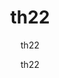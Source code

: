 ---
  audience: "high_school"
  author: "th22"
  description: "th22"
  difficulty: "beginner"
  date_posted: "2020-06-15"
  osm_username: "th22"
  filename: "1592226051253-sample_doc1.pdf"
  group: ""
  layout: "project"
  preparation_time: "two_to_four_hours"
  project_time: "two_to_four_hours"
  subtitle: "th22"
  thumbnail: "1592226044468-mapgive_cake.jpg"
  title: "th22"
  type: "field"
  url: "2020-06-15-16882"

---
